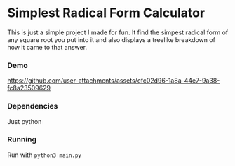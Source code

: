 # Simplest Radical Form Calculator
This is just a simple project I made for fun. It find the simpest radical form of any square root you put into it and also displays a treelike breakdown of how it came to that answer.
### Demo
https://github.com/user-attachments/assets/cfc02d96-1a8a-44e7-9a38-fc8a23509629
### Dependencies
Just python
### Running
Run with `python3 main.py`
